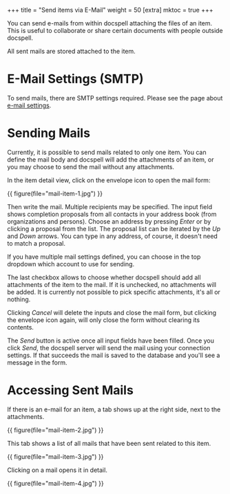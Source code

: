 +++
title = "Send items via E-Mail"
weight = 50
[extra]
mktoc = true
+++

You can send e-mails from within docspell attaching the files of an
item. This is useful to collaborate or share certain documents with
people outside docspell.

All sent mails are stored attached to the item.


# E-Mail Settings (SMTP)

To send mails, there are SMTP settings required. Please see the page
about [e-mail settings](@/docs/webapp/emailsettings.md#smtp-settings).


# Sending Mails

Currently, it is possible to send mails related to only one item. You
can define the mail body and docspell will add the attachments of an
item, or you may choose to send the mail without any attachments.

In the item detail view, click on the envelope icon to open the mail
form:

{{ figure(file="mail-item-1.jpg") }}

Then write the mail. Multiple recipients may be specified. The input
field shows completion proposals from all contacts in your address
book (from organizations and persons). Choose an address by pressing
*Enter* or by clicking a proposal from the list. The proposal list can
be iterated by the *Up* and *Down* arrows. You can type in any
address, of course, it doesn't need to match a proposal.

If you have multiple mail settings defined, you can choose in the top
dropdown which account to use for sending.

The last checkbox allows to choose whether docspell should add all
attachments of the item to the mail. If it is unchecked, no
attachments will be added. It is currently not possible to pick
specific attachments, it's all or nothing.

Clicking *Cancel* will delete the inputs and close the mail form, but
clicking the envelope icon again, will only close the form without
clearing its contents.

The *Send* button is active once all input fields have been filled.
Once you click *Send*, the docspell server will send the mail using
your connection settings. If that succeeds the mail is saved to the
database and you'll see a message in the form.

# Accessing Sent Mails

If there is an e-mail for an item, a tab shows up at the right side,
next to the attachments.

{{ figure(file="mail-item-2.jpg") }}

This tab shows a list of all mails that have been sent related to this
item.

{{ figure(file="mail-item-3.jpg") }}

Clicking on a mail opens it in detail.

{{ figure(file="mail-item-4.jpg") }}

